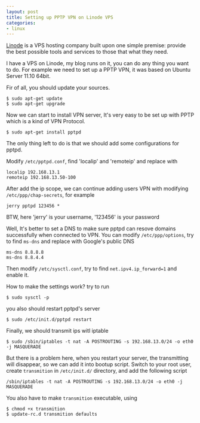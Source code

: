 ```yaml
---
layout: post
title: Setting up PPTP VPN on Linode VPS
categories:
- linux
---
```


[Linode][0] is a VPS hosting company built upon one simple premise: provide the best possible tools and services to those that what they need.

I have a VPS on Linode, my blog runs on it, you can do any thing you want to do. For example we need to set up a PPTP VPN, it was based on Ubuntu Server 11.10 64bit.

Fir of all, you should update your sources.

    $ sudo apt-get update
    $ sudo apt-get upgrade
    
Now we can start to install VPN server, It's very easy to be set up with PPTP which is a kind of VPN Protocol.

    $ sudo apt-get install pptpd
    
The only thing left to do is that we should add some configurations for pptpd.

Modify `/etc/pptpd.conf`, find 'localip' and 'remoteip' and replace with

    localip 192.168.13.1
    remoteip 192.168.13.50-100

After add the ip scope, we can continue adding users VPN with modifying `/etc/ppp/chap-secrets`, for example

    jerry pptpd 123456 *

BTW, here 'jerry' is your username, '123456' is your password

Well, It's better to set a DNS to make sure pptpd can resove domains successfully when connected to VPN. You can modify `/etc/ppp/options`, try to find `ms-dns` and replace with Google's public DNS

    ms-dns 8.8.8.8
    ms-dns 8.8.4.4

Then modify `/etc/sysctl.conf`, try to find `net.ipv4.ip_forward=1` and enable it.

How to make the settings work? try to run

    $ sudo sysctl -p

you also should restart pptpd's server

    $ sudo /etc/init.d/pptpd restart

Finally, we should transmit ips witl iptable

    $ sudo /sbin/iptables -t nat -A POSTROUTING -s 192.168.13.0/24 -o eth0 -j MASQUERADE

But there is a problem here, when you restart your server, the transmitting will disappear, so we can add it into bootup script. Switch to your root user, create `transmition` in `/etc/init.d/` directory, and add the following script

    /sbin/iptables -t nat -A POSTROUTING -s 192.168.13.0/24 -o eth0 -j MASQUERADE

You also have to make `transmition` executable, using

    $ chmod +x transmition
    $ update-rc.d transmition defaults 

[0]: http://www.linode.com